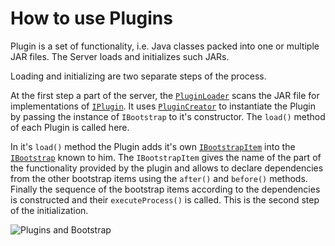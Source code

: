 # How to use Plugins

Plugin is a set of functionality, i.e. Java classes packed into one or multiple JAR files.
The Server loads and initializes such JARs.

Loading and initializing are two separate steps of the process.

At the first step a part of the server, the [`PluginLoader`](http://smarttools.github.io/smartactors-core/apidocs/info/smart_tools/smartactors/core/plugin_loader_from_jar/PluginLoader.html) scans the JAR file for implementations of [`IPlugin`](http://smarttools.github.io/smartactors-core/apidocs/info/smart_tools/smartactors/core/iplugin/IPlugin.html).
It uses [`PluginCreator`](http://smarttools.github.io/smartactors-core/apidocs/info/smart_tools/smartactors/core/plugin_creator/PluginCreator.html) to instantiate the Plugin by passing the instance of `IBootstrap` to it's constructor.
The `load()` method of each Plugin is called here.

In it's `load()` method the Plugin adds it's own [`IBootstrapItem`](http://smarttools.github.io/smartactors-core/apidocs/info/smart_tools/smartactors/core/ibootstrap_item/IBootstrapItem.html) into the [`IBootstrap`](http://smarttools.github.io/smartactors-core/apidocs/info/smart_tools/smartactors/core/ibootstrap/IBootstrap.html) known to him.
The `IBootstrapItem` gives the name of the part of the functionality provided by the plugin and allows to declare dependencies from the other bootstrap items using the `after()` and `before()` methods.
Finally the sequence of the bootstrap items according to the dependencies is constructed and their `executeProcess()` is called.
This is the second step of the initialization.

![Plugins and Bootstrap](http://www.plantuml.com/plantuml/img/IyxFBSZFIyqhKGXEBIfBBU9AXWi4v9IcP-OX2JZbvvSKbnGb5c0Jyon9pUNYWXYYaA-hQwUWfAK4DKF1IY4dFp6b65KUhXKedLgHcbnQaWfK0TMX1JC1nGAWoeAY_BBC591AX7wSYfFpSt9IaqkG5ODba6s7AarAJSilIYMiBZ6j11XA0000)


